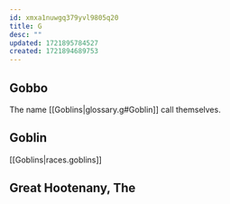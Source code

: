 ```yaml
---
id: xmxa1nuwgq379yvl9805q20
title: G
desc: ""
updated: 1721895784527
created: 1721894689753
---
```


## Gobbo

The name [[Goblins|glossary.g#Goblin]] call themselves.

## Goblin

[[Goblins|races.goblins]]

## Great Hootenany, The

